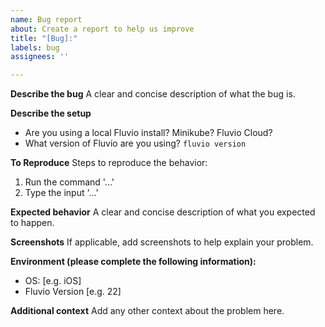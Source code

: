 ```yaml
---
name: Bug report
about: Create a report to help us improve
title: "[Bug]:"
labels: bug
assignees: ''

---
```


**Describe the bug**
A clear and concise description of what the bug is.

**Describe the setup**
- Are you using a local Fluvio install? Minikube? Fluvio Cloud?
- What version of Fluvio are you using? `fluvio version`

**To Reproduce**
Steps to reproduce the behavior:
1. Run the command '...'
2. Type the input '...'

**Expected behavior**
A clear and concise description of what you expected to happen.

**Screenshots**
If applicable, add screenshots to help explain your problem.

**Environment (please complete the following information):**
 - OS: [e.g. iOS]
 - Fluvio Version [e.g. 22]

**Additional context**
Add any other context about the problem here.
